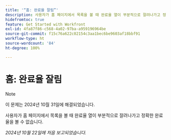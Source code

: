 ```yaml
---
title: '“홈: 완료율 잘림”'
description: 사용자가 홈 페이지에서 목록을 볼 때 완료율 열이 부분적으로 잘려나가고 정확한 완료율을 볼 수 없습니다.
hidefromtoc: true
feature: Get Started with Workfront
exl-id: 4fa87f86-c568-4a02-97ba-a959196964be
source-git-commit: f15c76a622c02154c3aa1bec6be9603af18bbf91
workflow-type: ht
source-wordcount: '84'
ht-degree: 100%

---
```


# 홈: 완료율 잘림

>[!NOTE]
>
>이 문제는 2024년 10월 31일에 해결되었습니다.

사용자가 홈 페이지에서 목록을 볼 때 완료율 열이 부분적으로 잘려나가고 정확한 완료율을 볼 수 없습니다.

_2024년 10월 22일에 처음 보고되었습니다._
